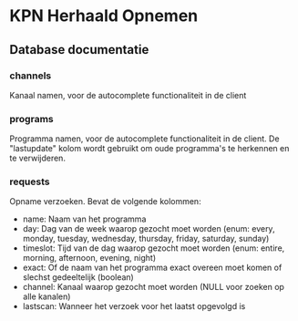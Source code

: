 # KPN Herhaald Opnemen

## Database documentatie

### channels

Kanaal namen, voor de autocomplete functionaliteit in de client

### programs

Programma namen, voor de autocomplete functionaliteit in de client. De "lastupdate" kolom wordt gebruikt om oude programma's te herkennen en te verwijderen.

### requests

Opname verzoeken. Bevat de volgende kolommen:

 *  name: Naam van het programma
 *  day: Dag van de week waarop gezocht moet worden (enum: every, monday, tuesday, wednesday, thursday, friday, saturday, sunday)
 *  timeslot: Tijd van de dag waarop gezocht moet worden (enum: entire, morning, afternoon, evening, night)
 *  exact: Of de naam van het programma exact overeen moet komen of slechst gedeeltelijk (boolean)
 *  channel: Kanaal waarop gezocht moet worden (NULL voor zoeken op alle kanalen)
 *  lastscan: Wanneer het verzoek voor het laatst opgevolgd is